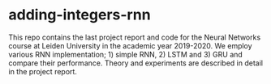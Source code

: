 # adding-integers-rnn
This repo contains the last project report and code for the Neural Networks course at Leiden University in 
the academic year 2019-2020. We employ various RNN implementation; 1) simple RNN, 2) LSTM and 3) GRU and compare 
their performance. Theory and experiments are described in detail in the project report.

